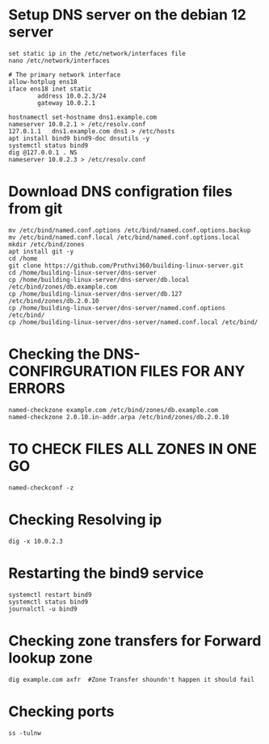 # Setup DNS server on the debian 12 server
```
set static ip in the /etc/network/interfaces file
nano /etc/network/interfaces

# The primary network interface
allow-hotplug ens18
iface ens18 inet static
        address 10.0.2.3/24
        gateway 10.0.2.1
```
```
hostnamectl set-hostname dns1.example.com
nameserver 10.0.2.1 > /etc/resolv.conf
127.0.1.1   dns1.example.com dns1 > /etc/hosts
apt install bind9 bind9-doc dnsutils -y
systemctl status bind9
dig @127.0.0.1 . NS
nameserver 10.0.2.3 > /etc/resolv.conf
```
# Download DNS configration files from git
```
mv /etc/bind/named.conf.options /etc/bind/named.conf.options.backup
mv /etc/bind/named.conf.local /etc/bind/named.conf.options.local
mkdir /etc/bind/zones
apt install git -y
cd /home
git clone https://github.com/Pruthvi360/building-linux-server.git
cd /home/building-linux-server/dns-server
cp /home/building-linux-server/dns-server/db.local /etc/bind/zones/db.example.com
cp /home/building-linux-server/dns-server/db.127 /etc/bind/zones/db.2.0.10
cp /home/building-linux-server/dns-server/named.conf.options /etc/bind/
cp /home/building-linux-server/dns-server/named.conf.local /etc/bind/
```
# Checking the DNS-CONFIRGURATION FILES FOR ANY ERRORS
```
named-checkzone example.com /etc/bind/zones/db.example.com
named-checkzone 2.0.10.in-addr.arpa /etc/bind/zones/db.2.0.10
```
# TO CHECK FILES ALL ZONES IN ONE GO
```
named-checkconf -z
```
# Checking Resolving ip
```
dig -x 10.0.2.3
```
# Restarting the bind9 service
```
systemctl restart bind9
systemctl status bind9
journalctl -u bind9
```
# Checking zone transfers for Forward lookup zone
```
dig example.com axfr  #Zone Transfer shoundn't happen it should fail
```
# Checking ports
```
ss -tulnw
```
